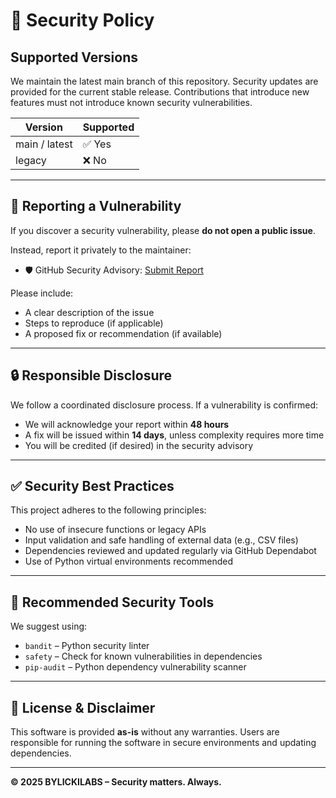 # 🔐 Security Policy

## Supported Versions

We maintain the latest main branch of this repository. Security updates are provided for the current stable release. Contributions that introduce new features must not introduce known security vulnerabilities.

| Version        | Supported |
|----------------|-----------|
| main / latest  | ✅ Yes     |
| legacy         | ❌ No      |

---

## 📢 Reporting a Vulnerability

If you discover a security vulnerability, please **do not open a public issue**.

Instead, report it privately to the maintainer:

- 🛡️ GitHub Security Advisory: [Submit Report](https://github.com/bylickilabs/SciPy-Data-Analyzer-Suite/securit/advisories)

Please include:
- A clear description of the issue
- Steps to reproduce (if applicable)
- A proposed fix or recommendation (if available)

---

## 🔒 Responsible Disclosure

We follow a coordinated disclosure process. If a vulnerability is confirmed:
- We will acknowledge your report within **48 hours**
- A fix will be issued within **14 days**, unless complexity requires more time
- You will be credited (if desired) in the security advisory

---

## ✅ Security Best Practices

This project adheres to the following principles:
- No use of insecure functions or legacy APIs
- Input validation and safe handling of external data (e.g., CSV files)
- Dependencies reviewed and updated regularly via GitHub Dependabot
- Use of Python virtual environments recommended

---

## 🧪 Recommended Security Tools

We suggest using:
- `bandit` – Python security linter
- `safety` – Check for known vulnerabilities in dependencies
- `pip-audit` – Python dependency vulnerability scanner

---

## 📄 License & Disclaimer

This software is provided **as-is** without any warranties. Users are responsible for running the software in secure environments and updating dependencies.

---

**© 2025 BYLICKILABS – Security matters. Always.**
